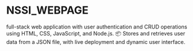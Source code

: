 # NSSI_WEBPAGE
 full-stack web application with user authentication and CRUD operations using HTML, CSS, JavaScript, and Node.js. 📦 Stores and retrieves user data from a JSON file, with live deployment and dynamic user interface.
